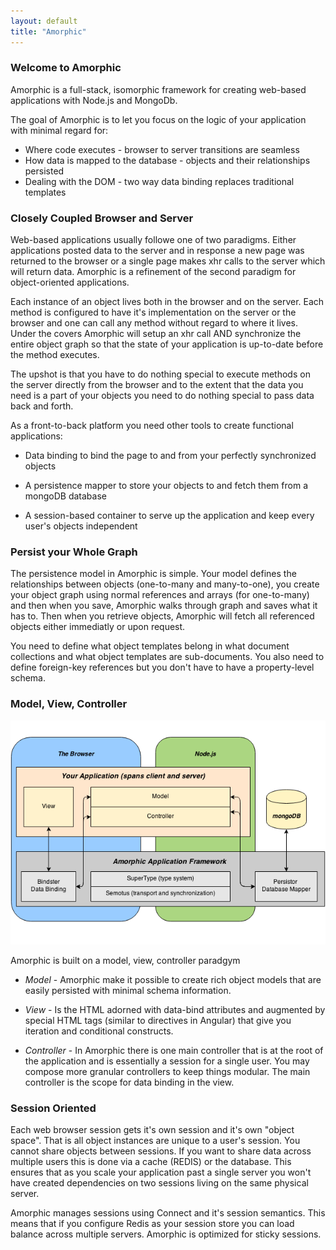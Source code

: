 ```yaml
---
layout: default
title: "Amorphic"
---
```


### Welcome to Amorphic

Amorphic is a full-stack, isomorphic framework for creating web-based applications with Node.js and MongoDb.

The goal of Amorphic is to let you focus on the logic of your application with minimal regard for:

* Where code executes - browser to server transitions are seamless
* How data is mapped to the database - objects and their relationships persisted
* Dealing with the DOM - two way data binding replaces traditional templates

### Closely Coupled Browser and Server

Web-based applications usually followe one of two paradigms.  Either applications posted data to the server and in response a new page was returned to the browser or a single page makes xhr calls to the server which will return data.  Amorphic is a refinement of the second paradigm for object-oriented applications.

Each instance of an object lives both in the browser and on the server.  Each method is configured to have it's implementation on the server or the browser and one can call any method without regard to where it lives. Under the covers Amorphic will setup an xhr call AND synchronize the entire object graph so that the state of your application is up-to-date before the method executes.  

The upshot is that you have to do nothing special to execute methods on the server directly from the browser and to the extent that the data you need is a
part of your objects you need to do nothing special to pass data back and forth.

As a front-to-back platform you need other tools to create functional applications:

- Data binding to bind the page to and from your perfectly synchronized objects

- A persistence mapper to store your objects to and fetch them from a mongoDB database

- A session-based container to serve up the application and keep every user's objects independent

### Persist your Whole Graph

The persistence model in Amorphic is simple.  Your model defines the relationships between objects (one-to-many and many-to-one), you create your object graph using normal references and arrays (for one-to-many) and then when you save, Amorphic walks through graph and saves what it has to. Then when you retrieve objects, Amorphic will fetch all referenced objects either immediatly or upon request.

You need to define what object templates belong in what document collections and what object templates are sub-documents.  You also need to define foreign-key references but you don't have to have a property-level schema.  

### Model, View, Controller

![Model, View, Controller](/img/mvc.png)

Amorphic is built on a model, view, controller paradgym

* *Model* - Amorphic make it possible to create rich object models that are easily persisted with minimal schema information.
 
 * *View* - Is the HTML adorned with data-bind attributes and augmented by special HTML tags (similar to directives in Angular) that give you iteration and conditional constructs.
 
 * *Controller* - In Amorphic there is one main controller that is at the root of the application and is essentially a session for a single user. You may compose more granular controllers to keep things modular.  The main controller is the scope for data binding in the view.
 
### Session Oriented
 
 Each web browser session gets it's own session and it's own "object space".  That is all object instances are unique to a user's session.  You cannot share objects between sessions.  If you want to share data across multiple users this is done via a cache (REDIS) or the database.  This ensures that as you scale your application past a single server you won't have created dependencies on two sessions living on the same physical server.
 
 Amorphic manages sessions using Connect and it's session semantics.  This means that if you configure Redis as your session store you can load balance across multiple servers.  Amorphic is optimized for sticky sessions.  
  

